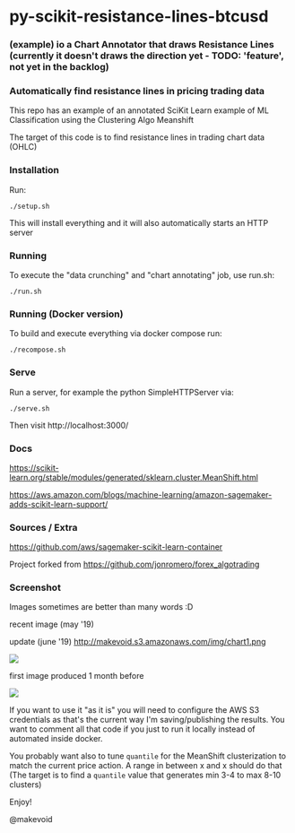# py-scikit-resistance-lines-btcusd

### (example) io a Chart Annotator that draws Resistance Lines (currently it doesn't draws the direction yet - TODO: 'feature', not yet in the backlog)

### Automatically find resistance lines in pricing trading data

This repo has an example of an annotated SciKit Learn example of ML Classification using the Clustering Algo Meanshift

The target of this code is to find resistance lines in trading chart data (OHLC)


### Installation


Run:

    ./setup.sh

This will install everything and it will also automatically starts an HTTP server


### Running


To execute the "data crunching" and "chart annotating" job, use run.sh:

    ./run.sh

### Running (Docker version)


To build and execute everything via docker compose run:

    ./recompose.sh

### Serve

Run a server, for example the python SimpleHTTPServer via:

```
./serve.sh
```

Then visit http://localhost:3000/


### Docs

https://scikit-learn.org/stable/modules/generated/sklearn.cluster.MeanShift.html

https://aws.amazon.com/blogs/machine-learning/amazon-sagemaker-adds-scikit-learn-support/

### Sources / Extra

https://github.com/aws/sagemaker-scikit-learn-container


Project forked from https://github.com/jonromero/forex_algotrading

### Screenshot

Images sometimes are better than many words :D

recent image (may '19)

update (june '19) http://makevoid.s3.amazonaws.com/img/chart1.png

![](https://raw.githubusercontent.com/makevoid/chart-annotator-resistance-lines/a380830360e6b0dbc2c1c98b2639dccf3d9007b1/tmp/4-years-cycle-restarting-1.png?raw=true)

first image produced 1 month before

![](https://github.com/makevoid/chart-annotator-resistance-lines/blob/master/tmp/resistance-lines-ml-classification-meanshift.png?raw=true)

If you want to use it "as it is" you will need to configure the AWS S3 credentials as that's the current way I'm saving/publishing the results. You want to comment all that code if you just to run it locally instead of automated inside docker.

You probably want also to tune `quantile` for the MeanShift clusterization to match the current price action. A range in between x and x should do that (The target is to find a `quantile` value that generates min 3-4 to max 8-10 clusters)

Enjoy!

@makevoid
